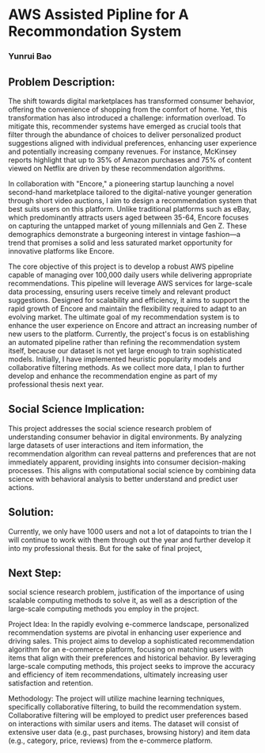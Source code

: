 # AWS Assisted Pipline for A Recommondation System

### Yunrui Bao

## Problem Description: 
The shift towards digital marketplaces has transformed consumer behavior, offering the convenience of shopping from the comfort of home. Yet, this transformation has also introduced a challenge: information overload. To mitigate this, recommender systems have emerged as crucial tools that filter through the abundance of choices to deliver personalized product suggestions aligned with individual preferences, enhancing user experience and potentially increasing company revenues. For instance, McKinsey reports highlight that up to 35% of Amazon purchases and 75% of content viewed on Netflix are driven by these recommendation algorithms.  

In collaboration with "Encore," a pioneering startup launching a novel second-hand marketplace tailored to the digital-native younger generation through short video auctions, I aim to design a recommendation system that best suits users on this platform. Unlike traditional platforms such as eBay, which predominantly attracts users aged between 35-64, Encore focuses on capturing the untapped market of young millennials and Gen Z. These demographics demonstrate a burgeoning interest in vintage fashion—a trend that promises a solid and less saturated market opportunity for innovative platforms like Encore.  

The core objective of this project is to develop a robust AWS pipeline capable of managing over 100,000 daily users while delivering appropriate recommendations. This pipeline will leverage AWS services for large-scale data processing, ensuring users receive timely and relevant product suggestions. Designed for scalability and efficiency, it aims to support the rapid growth of Encore and maintain the flexibility required to adapt to an evolving market. The ultimate goal of my recommendation system is to enhance the user experience on Encore and attract an increasing number of new users to the platform. Currently, the project's focus is on establishing an automated pipeline rather than refining the recommendation system itself, because our dataset is not yet large enough to train sophisticated models. Initially, I have implemented heuristic popularity models and collaborative filtering methods. As we collect more data, I plan to further develop and enhance the recommendation engine as part of my professional thesis next year.

## Social Science Implication: 
This project addresses the social science research problem of understanding consumer behavior in digital environments. By analyzing large datasets of user interactions and item information, the recommendation algorithm can reveal patterns and preferences that are not immediately apparent, providing insights into consumer decision-making processes. This aligns with computational social science by combining data science with behavioral analysis to better understand and predict user actions.

## Solution: 

Currently, we only have 1000 users and not a lot of datapoints to trian the I will continue to work with them through out the year and further develop it into my professional thesis. But for the sake of final project, 
## Next Step: 

social science research problem, justification of the importance of using scalable computing methods to solve it, as well as a description of the large-scale computing methods you employ in the project.

Project Idea: In the rapidly evolving e-commerce landscape, personalized recommendation systems are pivotal in enhancing user experience and driving sales. This project aims to develop a sophisticated recommendation algorithm for an e-commerce platform, focusing on matching users with items that align with their preferences and historical behavior. By leveraging large-scale computing methods, this project seeks to improve the accuracy and efficiency of item recommendations, ultimately increasing user satisfaction and retention.


Methodology: The project will utilize machine learning techniques, specifically collaborative filtering, to build the recommendation system. Collaborative filtering will be employed to predict user preferences based on interactions with similar users and items. The dataset will consist of extensive user data (e.g., past purchases, browsing history) and item data (e.g., category, price, reviews) from the e-commerce platform.
